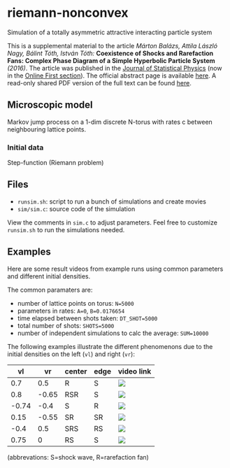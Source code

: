 # riemann-nonconvex
Simulation of a totally asymmetric attractive interacting particle system

This is a supplemental material to the article
*Márton Balázs, Attila László Nagy, Bálint Tóth, István Tóth:*
**Coexistence of Shocks and Rarefaction Fans: Complex Phase Diagram of a Simple Hyperbolic Particle System** *(2016)*.
The article was published in the
[Journal of Statistical Physics](http://link.springer.com/journal/10955) (now in the
[Online First section](http://link.springer.com/journal/10955/onlineFirst/page/1)).
The official abstract page is available [here](http://link.springer.com/article/10.1007/s10955-016-1600-2).
A read-only shared PDF version of the full text can be found
[here](http://www.readcube.com/articles/10.1007/s10955-016-1600-2?author_access_token=GTB7cm6HV9zoJWP1_rN6NPe4RwlQNchNByi7wbcMAY4FizNqvrhqK12KP10_76IpPS8GvIEQ7Hn9abtNv7NNggfL_5rwk2MrQ570e0UYAyjwWxwHzpvsU47IqySZzLG4_VNVIl3a-7sdFPcOaHjYKA%3D%3D).


## Microscopic model
Markov jump process on a 1-dim discrete N-torus with rates c between neighbouring lattice points.

### Initial data
Step-function (Riemann problem)

## Files
* `runsim.sh`: script to run a bunch of simulations and create movies
* `sim/sim.c`: source code of the simulation

View the comments in `sim.c` to adjust parameters. Feel free to
customize `runsim.sh` to run the simulations needed.

## Examples
Here are some result videos from example runs using common parameters
and different initial densities.

The common paramaters are:
* number of lattice points on torus: `N=5000`
* parameters in rates: `A=0`, `B=0.0176654`
* time elapsed between shots taken: `DT_SHOT=5000`
* total number of shots: `SHOTS=5000`
* number of independent simulations to calc the average: `SUM=10000`

The following examples illustrate the different phenomenons due to the initial densities on the left (`vl`) and right (`vr`):

vl   |vr   |center|edge|video link
-----|-----|------|----|----------
 0.7 | 0.5 | R    | S  |<a href="https://www.youtube.com/watch?v=ZJaw3-kXIlE" target="_blank"><img src="https://img.youtube.com/vi/ZJaw3-kXIlE/3.jpg"/></a>
 0.8 |-0.65| RSR  | S  |<a href="https://www.youtube.com/watch?v=Nf5TXqtdhdg" target="_blank"><img src="https://img.youtube.com/vi/Nf5TXqtdhdg/3.jpg"/></a>
-0.74|-0.4 | S    | R  |<a href="https://www.youtube.com/watch?v=sHPGbf8d5tI" target="_blank"><img src="https://img.youtube.com/vi/sHPGbf8d5tI/3.jpg"/></a>
 0.15|-0.55| SR   | SR |<a href="https://www.youtube.com/watch?v=VIF5jHwUFG8" target="_blank"><img src="https://img.youtube.com/vi/VIF5jHwUFG8/3.jpg"/></a>
-0.4 | 0.5 | SRS  | RS |<a href="https://www.youtube.com/watch?v=OSIPnizKTfU" target="_blank"><img src="https://img.youtube.com/vi/OSIPnizKTfU/3.jpg"/></a>
 0.75| 0   | RS   | S  |<a href="https://www.youtube.com/watch?v=63aZPZKR1_4" target="_blank"><img src="https://img.youtube.com/vi/63aZPZKR1_4/3.jpg"/></a>

(abbrevations: S=shock wave, R=rarefaction fan)

